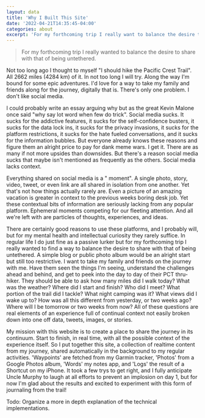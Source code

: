 ```yaml
---
layout: data
title: 'Why I Built This Site'
date: '2022-04-21T14:35:45-04:00'
categories: about
excerpt: 'For my forthcoming trip I really want to balance the desire to share with that of being untethered.'
---
```

> For my forthcoming trip I really wanted to balance the desire to share with that of being untethered.

Not too long ago I thought to myself "I should hike the Pacific Crest Trail". All 2662 miles (4284 km) of it. In not too
long I will try. Along the way I'm bound for some epic adventures. I'd love for a way to take my family and friends
along for the journey, digitally that is. There's only one problem. I don't like social media.

I could probably write an
essay arguing why but as the great Kevin Malone once said "why say lot word when few do trick". Social media sucks. It
sucks for the addictive features, it sucks for the self-confidence busters, it sucks for the data lock ins, it sucks for
the privacy invasions, it sucks for the platform restrictions, it sucks for the hate fueled conversations, and it sucks
for the information bubbles. But everyone already knows these reasons and figure them an alright price to pay for dank
meme wars. I get it. There are as many if not more upsides than downsides. But there's a reason social media sucks that
maybe isn't mentioned as frequently as the others. Social media lacks context. 

Everything shared on social media is a "
moment". A single photo, story, video, tweet, or even link are all shared in isolation from one another. Yet that's not
how things actually rarely are. Even a picture of an amazing vacation is greater in context to the previous weeks boring
desk job. Yet these contextual bits of information are seriously lacking from any popular platform. Ephemeral moments
competing for our fleeting attention. And all we're left with are particles of thoughts, experiences, and ideas. 

There are certainly good reasons to use these platforms, and I probably will, but for my mental health and intellectual
curiosity they rarely suffice. In regular life I do just fine as a passive lurker but for my forthcoming trip I really
wanted to find a way to balance the desire to share with that of being untethered. A simple blog or public photo album
would be an alright start but still too restrictive. I want to take my family and friends on the
journey with me. Have them seen the things I'm seeing, understand the challenges ahead and behind, and get to peek into
the day to day of their PCT thru-hiker. They should be able to ask how many miles did I walk today? What was the
weather? Where did I start and finish? Who did I meet? What portion of the trail did I tackle? What night camping was
it? What views did I wake up to? How was all this different from yesterday, or two weeks ago? Where will I be tomorrow
or two weeks from now? All of these questions are real elements of an experience full of continual context not easily broken down into one off data, tweets, images, or stories. 

My mission with this website is to create a place to share the journey in its continuum. Start to finish, in real time, with all the possible context of the experience itself. So
I put together this site, a collection of realtime content from my journey, shared automatically in the background to my
regular activities. 'Waypoints' are fetched from my Garmin tracker, 'Photos' from a Google Photos album, 'Words' my
notes app, and 'Logs' the result of a Shortcut on my iPhone. It took a few trys to get right, and I fully anticipate
Uncle Murphy to laugh at all efforts to prevent an implosion on day 1, but for now I'm glad about the results and
excited to experiment with this form of journaling from the trail!

Todo: Organize a more in depth explanation of the technical implementations.
